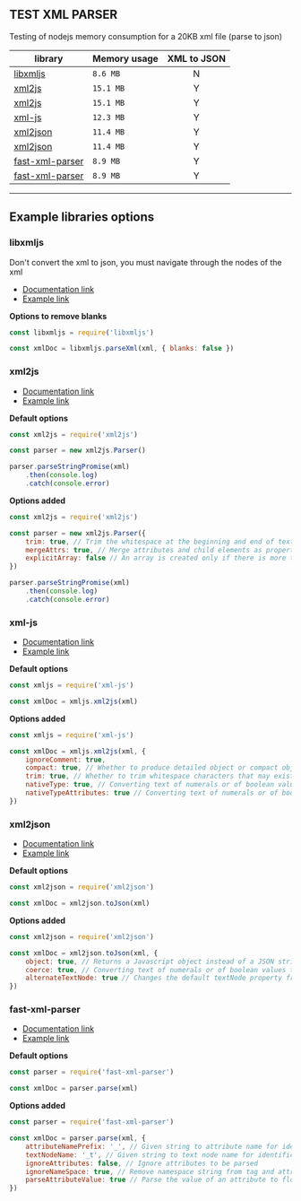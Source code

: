 ## TEST XML PARSER
Testing of nodejs memory consumption for a 20KB xml file (parse to json)


| library                                | Memory usage | XML to JSON |
|----------------------------------------|--------------|:-----------:|
| [libxmljs](#libxmljs)                  | `8.6 MB`     | N           |
| [xml2js](#xml2js)                      | `15.1 MB`    | Y           |
| [xml2js](#xml2js)                      | `15.1 MB`    | Y           |
| [xml-js](#xml-js)                      | `12.3 MB`    | Y           |
| [xml2json](#xml2json)                  | `11.4 MB`    | Y           |
| [xml2json](#xml2json)                  | `11.4 MB`    | Y           |
| [fast-xml-parser](#fast-xml-parser)    | `8.9 MB`     | Y           |
| [fast-xml-parser](#fast-xml-parser)    | `8.9 MB`     | Y           |

---

## Example libraries options


### libxmljs
Don't convert the xml to json, you must navigate through the nodes of the xml
- [Documentation link][1]
- [Example link][1.1]

**Options to remove blanks**
```js
const libxmljs = require('libxmljs')

const xmlDoc = libxmljs.parseXml(xml, { blanks: false })
```


### xml2js
- [Documentation link][2]
- [Example link][2.1]

**Default options**
```js
const xml2js = require('xml2js')

const parser = new xml2js.Parser()

parser.parseStringPromise(xml)
	.then(console.log)
	.catch(console.error)
```

**Options added**
```js
const xml2js = require('xml2js')

const parser = new xml2js.Parser({
	trim: true, // Trim the whitespace at the beginning and end of text nodes
	mergeAttrs: true, // Merge attributes and child elements as properties of the parent
	explicitArray: false // An array is created only if there is more than one.
})

parser.parseStringPromise(xml)
	.then(console.log)
	.catch(console.error)
```


### xml-js
- [Documentation link][3]
- [Example link][3.1]

**Default options**
```js
const xmljs = require('xml-js')

const xmlDoc = xmljs.xml2js(xml)
```

**Options added**
```js
const xmljs = require('xml-js')

const xmlDoc = xmljs.xml2js(xml, {
	ignoreComment: true,
	compact: true, // Whether to produce detailed object or compact object.
	trim: true, // Whether to trim whitespace characters that may exist before and after the text.
	nativeType: true, // Converting text of numerals or of boolean values to native type
	nativeTypeAttributes: true // Converting text of numerals or of boolean values to native type
})
```


### xml2json
- [Documentation link][4]
- [Example link][4.1]

**Default options**
```js
const xml2json = require('xml2json')

const xmlDoc = xml2json.toJson(xml)
```

**Options added**
```js
const xml2json = require('xml2json')

const xmlDoc = xml2json.toJson(xml, {
	object: true, // Returns a Javascript object instead of a JSON string
	coerce: true, // Converting text of numerals or of boolean values to native type
	alternateTextNode: true // Changes the default textNode property from $t to _t
})
```


### fast-xml-parser
- [Documentation link][5]
- [Example link][5.1]

**Default options**
```js
const parser = require('fast-xml-parser')

const xmlDoc = parser.parse(xml)
```

**Options added**
```js
const parser = require('fast-xml-parser')

const xmlDoc = parser.parse(xml, {
	attributeNamePrefix: '_', // Given string to attribute name for identification, default @_
	textNodeName: '_t', // Given string to text node name for identification, default #text
	ignoreAttributes: false, // Ignore attributes to be parsed
	ignoreNameSpace: true, // Remove namespace string from tag and attribute names
	parseAttributeValue: true // Parse the value of an attribute to float, integer, or boolean
})
```

[1]: https://www.npmjs.com/package/libxmljs
[1.1]: https://github.com/franlopezm/xml-parser-comparison/blob/master/libxmljs.js
[2]: https://www.npmjs.com/package/xml2js
[2.1]: https://github.com/franlopezm/xml-parser-comparison/blob/master/xml2js.js
[3]: https://www.npmjs.com/package/xml-js
[3.1]: https://github.com/franlopezm/xml-parser-comparison/blob/master/xml-js.js
[4]: https://www.npmjs.com/package/xml2json
[4.1]: https://github.com/franlopezm/xml-parser-comparison/blob/master/xml2json.js
[5]: https://github.com/NaturalIntelligence/fast-xml-parser
[5.1]: https://github.com/franlopezm/xml-parser-comparison/blob/master/fastxmlparser.js
